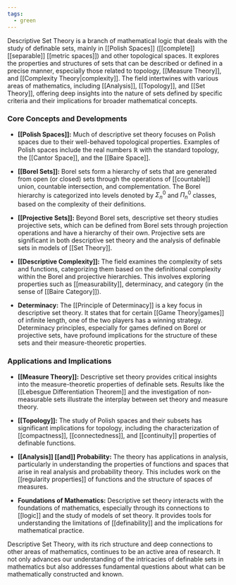 ```yaml
---
tags:
  - green
---
```


Descriptive Set Theory is a branch of mathematical logic that deals with the study of definable sets, mainly in [[Polish Spaces]] ([[complete]] [[separable]] [[metric spaces]]) and other topological spaces. It explores the properties and structures of sets that can be described or defined in a precise manner, especially those related to topology, [[Measure Theory]], and [[Complexity Theory|complexity]]. The field intertwines with various areas of mathematics, including [[Analysis]], [[Topology]], and [[Set Theory]], offering deep insights into the nature of sets defined by specific criteria and their implications for broader mathematical concepts.

### Core Concepts and Developments

- **[[Polish Spaces]]:** Much of descriptive set theory focuses on Polish spaces due to their well-behaved topological properties. Examples of Polish spaces include the real numbers $\mathbb{R}$ with the standard topology, the [[Cantor Space]], and the [[Baire Space]].

- **[[Borel Sets]]:** Borel sets form a hierarchy of sets that are generated from open (or closed) sets through the operations of [[countable]] union, countable intersection, and complementation. The Borel hierarchy is categorized into levels denoted by $\Sigma^0_n$ and $\Pi^0_n$ classes, based on the complexity of their definitions.

- **[[Projective Sets]]:** Beyond Borel sets, descriptive set theory studies projective sets, which can be defined from Borel sets through projection operations and have a hierarchy of their own. Projective sets are significant in both descriptive set theory and the analysis of definable sets in models of [[Set Theory]].

- **[[Descriptive Complexity]]:** The field examines the complexity of sets and functions, categorizing them based on the definitional complexity within the Borel and projective hierarchies. This involves exploring properties such as [[measurability]], determinacy, and category (in the sense of [[Baire Category]]).

- **Determinacy:** The [[Principle of Determinacy]] is a key focus in descriptive set theory. It states that for certain [[Game Theory|games]] of infinite length, one of the two players has a winning strategy. Determinacy principles, especially for games defined on Borel or projective sets, have profound implications for the structure of these sets and their measure-theoretic properties.

### Applications and Implications

- **[[Measure Theory]]:** Descriptive set theory provides critical insights into the measure-theoretic properties of definable sets. Results like the [[Lebesgue Differentiation Theorem]] and the investigation of non-measurable sets illustrate the interplay between set theory and measure theory.

- **[[Topology]]:** The study of Polish spaces and their subsets has significant implications for topology, including the characterization of [[compactness]], [[connectedness]], and [[continuity]] properties of definable functions.

- **[[Analysis]] [[and]] Probability:** The theory has applications in analysis, particularly in understanding the properties of functions and spaces that arise in real analysis and probability theory. This includes work on the [[regularity properties]] of functions and the structure of spaces of measures.

- **Foundations of Mathematics:** Descriptive set theory interacts with the foundations of mathematics, especially through its connections to [[logic]] and the study of models of set theory. It provides tools for understanding the limitations of [[definability]] and the implications for mathematical practice.

Descriptive Set Theory, with its rich structure and deep connections to other areas of mathematics, continues to be an active area of research. It not only advances our understanding of the intricacies of definable sets in mathematics but also addresses fundamental questions about what can be mathematically constructed and known.